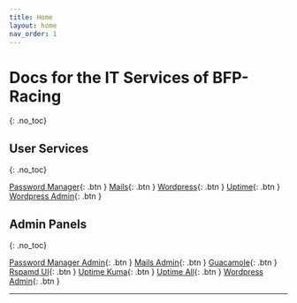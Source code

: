 ```yaml
---
title: Home
layout: home
nav_order: 1
---
```


# Docs for the IT Services of BFP-Racing
{: .no_toc}

## User Services
{: .no_toc}

[Password Manager]{: .btn }
[Mails]{: .btn }
[Wordpress]{: .btn }
[Uptime]{: .btn }
[Wordpress Admin]{: .btn }

## Admin Panels
{: .no_toc}

[Password Manager Admin]{: .btn }
[Mails Admin]{: .btn }
[Guacamole]{: .btn }
[Rspamd UI]{: .btn }
[Uptime Kuma]{: .btn }
[Uptime All]{: .btn }
[Wordpress Admin]{: .btn }

----
[Password Manager]: https://password.bfp-racing.de
[Mails]: https://mail.bfp-racing.de/
[Wordpress]: https://www.bfp-racing.de/
[Wordpress Admin]: https://www.bfp-racing.de/wp-admin/

[Password Manager Admin]: https://password.bfp-racing.de/admin
[Mails Admin]: https://mail.bfp-racing.de/admin/
[Guacamole]: https://remote.bfp-racing.de/guacamole/
[Rspamd UI]: https://mail.bfp-racing.de/rspamd/
[Uptime Kuma]: https://uptime.bfp-racing.de/dashboard/
[Uptime]: https://uptime.bfp-racing.de/
[Uptime All]: https://uptime.bfp-racing.de/status/all